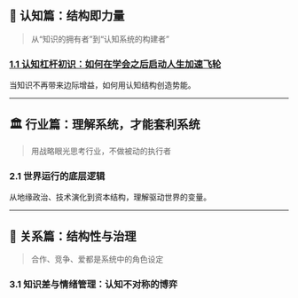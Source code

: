 ## 🧠 认知篇：结构即力量

> 从“知识的拥有者”到“认知系统的构建者”

### [1.1 认知杠杆初识：如何在学会之后启动人生加速飞轮](认知篇/认知杠杆初识：如何在学会之后启动人生加速飞轮.md)

当知识不再带来边际增益，如何用认知结构创造势能。

---

## 🏛 行业篇：理解系统，才能套利系统

> 用战略眼光思考行业，不做被动的执行者

### 2.1 世界运行的底层逻辑

从地缘政治、技术演化到资本结构，理解驱动世界的变量。

---

## 👥 关系篇：结构性与治理

> 合作、竞争、爱都是系统中的角色设定

### 3.1 知识差与情绪管理：认知不对称的博弈
